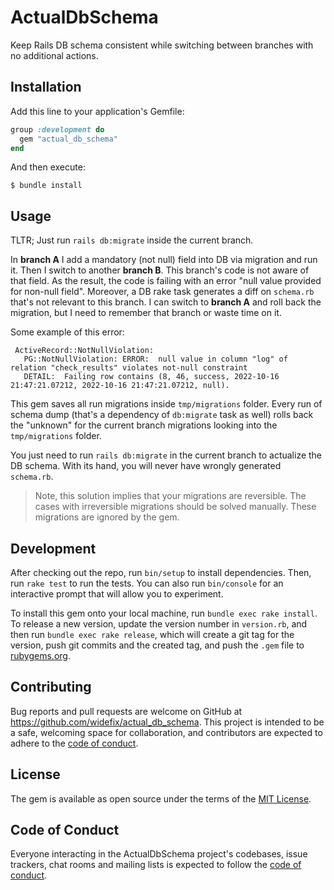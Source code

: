 # ActualDbSchema

Keep Rails DB schema consistent while switching between branches with no additional actions.

## Installation

Add this line to your application's Gemfile:

```ruby
group :development do
  gem "actual_db_schema"
end
```

And then execute:

    $ bundle install

## Usage

TLTR; Just run `rails db:migrate` inside the current branch.

In **branch A** I add a mandatory (not null) field into DB via migration and run it.
Then I switch to another **branch B**. This branch's code is not aware of that field.
As the result, the code is failing with an error "null value provided for non-null field".
Moreover, a DB rake task generates a diff on `schema.rb` that's not relevant to this branch.
I can switch to **branch A** and roll back the migration, but I need to remember that branch or waste time on it.

Some example of this error:

     ActiveRecord::NotNullViolation:
       PG::NotNullViolation: ERROR:  null value in column "log" of relation "check_results" violates not-null constraint
       DETAIL:  Failing row contains (8, 46, success, 2022-10-16 21:47:21.07212, 2022-10-16 21:47:21.07212, null).

This gem saves all run migrations inside `tmp/migrations` folder.
Every run of schema dump (that's a dependency of `db:migrate` task as well) rolls back the "unknown" for the current branch migrations
looking into the `tmp/migrations` folder.

You just need to run `rails db:migrate` in the current branch to actualize the DB schema. With its hand, you will never have wrongly generated `schema.rb`.

> Note, this solution implies that your migrations are reversible. The cases with irreversible migrations should be solved manually. These migrations are ignored by the gem.

## Development

After checking out the repo, run `bin/setup` to install dependencies. Then, run `rake test` to run the tests. You can also run `bin/console` for an interactive prompt that will allow you to experiment.

To install this gem onto your local machine, run `bundle exec rake install`. To release a new version, update the version number in `version.rb`, and then run `bundle exec rake release`, which will create a git tag for the version, push git commits and the created tag, and push the `.gem` file to [rubygems.org](https://rubygems.org).

## Contributing

Bug reports and pull requests are welcome on GitHub at https://github.com/widefix/actual_db_schema. This project is intended to be a safe, welcoming space for collaboration, and contributors are expected to adhere to the [code of conduct](https://github.com/widefix/actual_db_schema/blob/master/CODE_OF_CONDUCT.md).

## License

The gem is available as open source under the terms of the [MIT License](https://opensource.org/licenses/MIT).

## Code of Conduct

Everyone interacting in the ActualDbSchema project's codebases, issue trackers, chat rooms and mailing lists is expected to follow the [code of conduct](https://github.com/widefix/actual_db_schema/blob/master/CODE_OF_CONDUCT.md).
